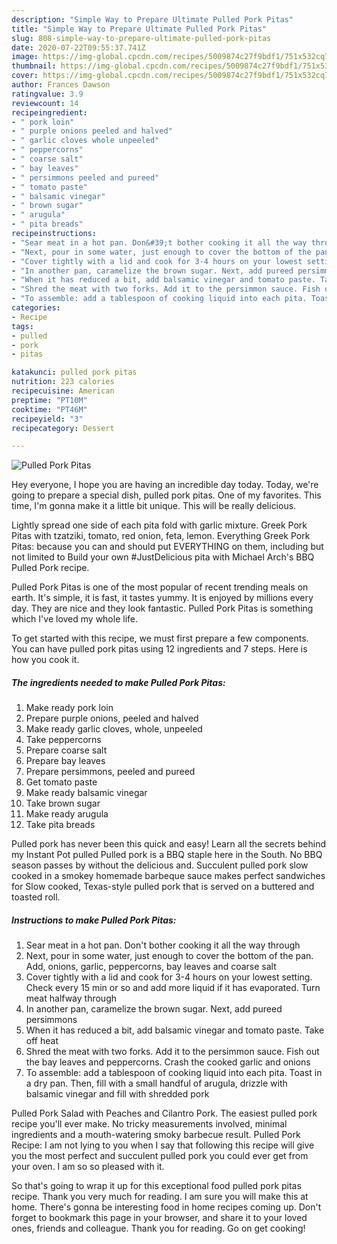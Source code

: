 ```yaml
---
description: "Simple Way to Prepare Ultimate Pulled Pork Pitas"
title: "Simple Way to Prepare Ultimate Pulled Pork Pitas"
slug: 808-simple-way-to-prepare-ultimate-pulled-pork-pitas
date: 2020-07-22T09:55:37.741Z
image: https://img-global.cpcdn.com/recipes/5009874c27f9bdf1/751x532cq70/pulled-pork-pitas-recipe-main-photo.jpg
thumbnail: https://img-global.cpcdn.com/recipes/5009874c27f9bdf1/751x532cq70/pulled-pork-pitas-recipe-main-photo.jpg
cover: https://img-global.cpcdn.com/recipes/5009874c27f9bdf1/751x532cq70/pulled-pork-pitas-recipe-main-photo.jpg
author: Frances Dawson
ratingvalue: 3.9
reviewcount: 14
recipeingredient:
- " pork loin"
- " purple onions peeled and halved"
- " garlic cloves whole unpeeled"
- " peppercorns"
- " coarse salt"
- " bay leaves"
- " persimmons peeled and pureed"
- " tomato paste"
- " balsamic vinegar"
- " brown sugar"
- " arugula"
- " pita breads"
recipeinstructions:
- "Sear meat in a hot pan. Don&#39;t bother cooking it all the way through"
- "Next, pour in some water, just enough to cover the bottom of the pan. Add, onions, garlic, peppercorns, bay leaves and coarse salt"
- "Cover tightly with a lid and cook for 3-4 hours on your lowest setting. Check every 15 min or so and add more liquid if it has evaporated. Turn meat halfway through"
- "In another pan, caramelize the brown sugar. Next, add pureed persimmons"
- "When it has reduced a bit, add balsamic vinegar and tomato paste. Take off heat"
- "Shred the meat with two forks. Add it to the persimmon sauce. Fish out the bay leaves and peppercorns. Crash the cooked garlic and onions"
- "To assemble: add a tablespoon of cooking liquid into each pita. Toast in a dry pan. Then, fill with a small handful of arugula, drizzle with balsamic vinegar and fill with shredded pork"
categories:
- Recipe
tags:
- pulled
- pork
- pitas

katakunci: pulled pork pitas 
nutrition: 223 calories
recipecuisine: American
preptime: "PT10M"
cooktime: "PT46M"
recipeyield: "3"
recipecategory: Dessert

---
```



![Pulled Pork Pitas](https://img-global.cpcdn.com/recipes/5009874c27f9bdf1/751x532cq70/pulled-pork-pitas-recipe-main-photo.jpg)

Hey everyone, I hope you are having an incredible day today. Today, we're going to prepare a special dish, pulled pork pitas. One of my favorites. This time, I'm gonna make it a little bit unique. This will be really delicious.

Lightly spread one side of each pita fold with garlic mixture. Greek Pork Pitas with tzatziki, tomato, red onion, feta, lemon. Everything Greek Pork Pitas: because you can and should put EVERYTHING on them, including but not limited to Build your own #JustDelicious pita with Michael Arch&#39;s BBQ Pulled Pork recipe.

Pulled Pork Pitas is one of the most popular of recent trending meals on earth. It's simple, it is fast, it tastes yummy. It is enjoyed by millions every day. They are nice and they look fantastic. Pulled Pork Pitas is something which I've loved my whole life.


To get started with this recipe, we must first prepare a few components. You can have pulled pork pitas using 12 ingredients and 7 steps. Here is how you cook it.

<!--inarticleads1-->

##### The ingredients needed to make Pulled Pork Pitas:

1. Make ready  pork loin
1. Prepare  purple onions, peeled and halved
1. Make ready  garlic cloves, whole, unpeeled
1. Take  peppercorns
1. Prepare  coarse salt
1. Prepare  bay leaves
1. Prepare  persimmons, peeled and pureed
1. Get  tomato paste
1. Make ready  balsamic vinegar
1. Take  brown sugar
1. Make ready  arugula
1. Take  pita breads


Pulled pork has never been this quick and easy! Learn all the secrets behind my Instant Pot pulled Pulled pork is a BBQ staple here in the South. No BBQ season passes by without the delicious and. Succulent pulled pork slow cooked in a smokey homemade barbeque sauce makes perfect sandwiches for Slow cooked, Texas-style pulled pork that is served on a buttered and toasted roll. 

<!--inarticleads2-->

##### Instructions to make Pulled Pork Pitas:

1. Sear meat in a hot pan. Don&#39;t bother cooking it all the way through
1. Next, pour in some water, just enough to cover the bottom of the pan. Add, onions, garlic, peppercorns, bay leaves and coarse salt
1. Cover tightly with a lid and cook for 3-4 hours on your lowest setting. Check every 15 min or so and add more liquid if it has evaporated. Turn meat halfway through
1. In another pan, caramelize the brown sugar. Next, add pureed persimmons
1. When it has reduced a bit, add balsamic vinegar and tomato paste. Take off heat
1. Shred the meat with two forks. Add it to the persimmon sauce. Fish out the bay leaves and peppercorns. Crash the cooked garlic and onions
1. To assemble: add a tablespoon of cooking liquid into each pita. Toast in a dry pan. Then, fill with a small handful of arugula, drizzle with balsamic vinegar and fill with shredded pork


Pulled Pork Salad with Peaches and Cilantro Pork. The easiest pulled pork recipe you&#39;ll ever make. No tricky measurements involved, minimal ingredients and a mouth-watering smoky barbecue result. Pulled Pork Recipe: I am not lying to you when I say that following this recipe will give you the most perfect and succulent pulled pork you could ever get from your oven. I am so so pleased with it. 

So that's going to wrap it up for this exceptional food pulled pork pitas recipe. Thank you very much for reading. I am sure you will make this at home. There's gonna be interesting food in home recipes coming up. Don't forget to bookmark this page in your browser, and share it to your loved ones, friends and colleague. Thank you for reading. Go on get cooking!
